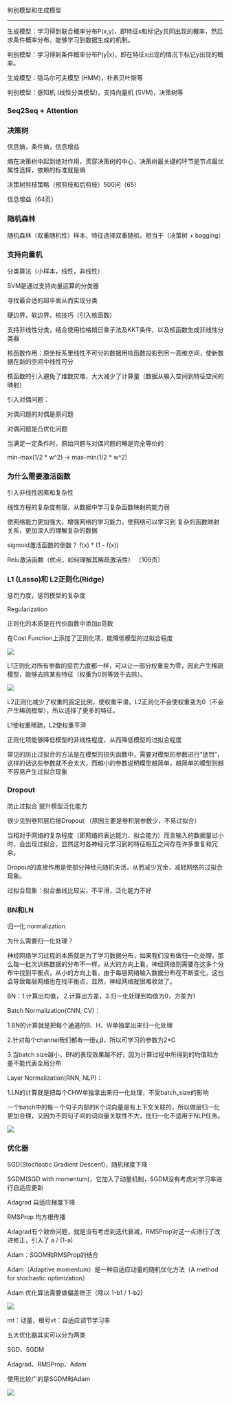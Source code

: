 判别模型和生成模型

------

生成模型：学习得到联合概率分布P(x,y)，即特征x和标记y共同出现的概率，然后求条件概率分布。能够学习到数据生成的机制。

判别模型：学习得到条件概率分布P(y|x)，即在特征x出现的情况下标记y出现的概率。

生成模型：隐马尔可夫模型 (HMM)，朴素贝叶斯等

判别模型：感知机 (线性分类模型)，支持向量机 (SVM)，决策树等



### Seq2Seq + Attention



### 决策树

信息熵，条件熵，信息增益

熵在决策树中起到绝对作用，贯穿决策树的中心，决策树最关键的环节是节点最优属性选择，依赖的标准就是熵

决策树剪枝策略（预剪枝和后剪枝）500问（65）

信息增益（64页）



### 随机森林

随机森林（双重随机性）样本、特征选择双重随机，相当于（决策树 + bagging）



### 支持向量机

分类算法（小样本，线性，非线性）

SVM是通过支持向量运算的分类器

寻找最合适的超平面从而实现分类

硬边界，软边界，核技巧（引入核函数）

支持非线性分类，结合使用拉格朗日乘子法及KKT条件，以及核函数生成非线性分类器

核函数作用：原坐标系里线性不可分的数据用核函数投影到另一高维空间，使新数据在新的空间中线性可分

核函数的引入避免了维数灾难，大大减少了计算量（数据从输入空间到特征空间的映射）

引入对偶问题：

对偶问题的对偶是原问题

对偶问题是凸优化问题

当满足一定条件时，原始问题与对偶问题的解是完全等价的

min-max(1/2 * w^2) -> max-min(1/2 * w^2)



### 为什么需要激活函数

引入非线性因素和复杂性

线性方程的复杂度有限，从数据中学习复杂函数映射的能力弱

使网络能力更加强大，增强网络的学习能力，使网络可以学习到 复杂的函数映射关系，更加深入的理解复杂的数据

sigmoid激活函数的倒数？ f(x) * (1 - f(x))

Relu激活函数（优点，如何理解其稀疏激活性） （109页）



### L1 (Lasso)和 L2正则化(Ridge)

惩罚力度，惩罚模型的复杂度

Regularization

正则化的本质是在代价函数中添加p范数

在Cost Function上添加了正则化项，能降低模型的过拟合程度

![](https://github.com/kangjmbu/summary-for-public/tree/main/image/6be93ac4537bd2f2ec37702542d2cd5.png)

L1正则化对所有参数的惩罚力度都一样，可以让一部分权重变为零，因此产生稀疏模型，能够去除某些特征（权重为0则等效于去除）。





![](kangjmbu\summary-for-public\image\7df360dc93c0f6a17a102d2fbcb089f.png)



L2正则化减少了权重的固定比例，使权重平滑。L2正则化不会使权重变为0（不会产生稀疏模型），所以选择了更多的特征。

L1使权重稀疏，L2使权重平滑

正则化项能够降低模型的非线性程度，从而降低模型的过拟合程度

常见的防止过拟合的方法是在模型的损失函数中，需要对模型的参数进行“惩罚”，这样的话这些参数就不会太大，而越小的参数说明模型越简单，越简单的模型则越不容易产生过拟合现象



### Dropout

 防止过拟合 提升模型泛化能力

很少见到卷积层后接Dropout （原因主要是卷积层参数少，不易过拟合）

当相对于网络的复杂程度（即网络的表达能力、拟合能力）而言输入的数据量过小时，会出现过拟合，显然这时各神经元学习到的特征相互之间存在许多重复和冗余。

Dropout的直接作用是使部分神经元随机失活，从而减少冗余，减轻网络的过拟合现象。

过拟合现象：拟合曲线比较尖，不平滑，泛化能力不好



### BN和LN

归一化 normalization

为什么需要归一化处理？

   神经网络学习过程的本质就是为了学习数据分布，如果我们没有做归一化处理，那么每一批次训练数据的分布不一样，从大的方向上看，神经网络则需要在这多个分布中找到平衡点，从小的方向上看，由于每层网络输入数据分布在不断变化，这也会导致每层网络也在找平衡点，显然，神经网络就很难收敛了。

BN：1.计算出均值， 2.计算出方差，3.归一化处理到均值为0，方差为1  

 Batch Normalization(CNN, CV)：

   1.BN的计算就是把每个通道的B、H、W单独拿出来归一化处理

   2.针对每个channel我们都有一组γ,β，所以可学习的参数为2*C

   3.当batch size越小，BN的表现效果越不好，因为计算过程中所得到的均值和方差不能代表全局分布

Layer Normalization(RNN, NLP)：

   1.LN的计算就是把每个CHW单独拿出来归一化处理，不受batch_size的影响



一个batch中的每一个句子内部的K个词向量是有上下文关联的，所以做层归一化更加合理，又因为不同句子间的词向量关联性不大，批归一化不适用于NLP任务。

![](https://github.com/kangjmbu/summary-for-public/tree/main/image/2f9c1060ec908b62b88f168539cbf68.png)



### 优化器

SGD(Stochastic Gradient Descent)，随机梯度下降

SGDM(SGD with momentum)，它加入了动量机制，SGDM没有考虑对学习率进行自适应更新

Adagrad 自适应梯度下降

RMSProp 均方根传播

Adagrad有个致命问题，就是没有考虑到迭代衰减，RMSProp对这一点进行了改进修正，引入了 a / (1-a)

Adam：SGDM和RMSProp的结合

Adam（Adaptive momentum）是一种自适应动量的随机优化方法（A method for stochastic optimization）

Adam 优化算法需要做偏差修正（除以 1-b1 / 1-b2)

![](https://github.com/kangjmbu/summary-for-public/tree/main/image/4ae203419d2ce1aa1de72ebdea924a8.png)

mt：动量，根号vt：自适应调节学习率



五大优化器其实可以分为两类

SGD、SGDM

Adagrad、RMSProp、Adam

使用比较广的是SGDM和Adam

![](https://github.com/kangjmbu/summary-for-public/tree/main/image/e8b3481c61aa8051242563e63cc657d.png)

